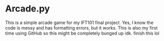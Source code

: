 # Arcade.py
This is a simple arcade game for my IFT101 final project. Yes, I know the code is messy and has formatting errors, but it works. This is also my first time using GitHub so this might be completely bunged up idk.
 finish this lol
